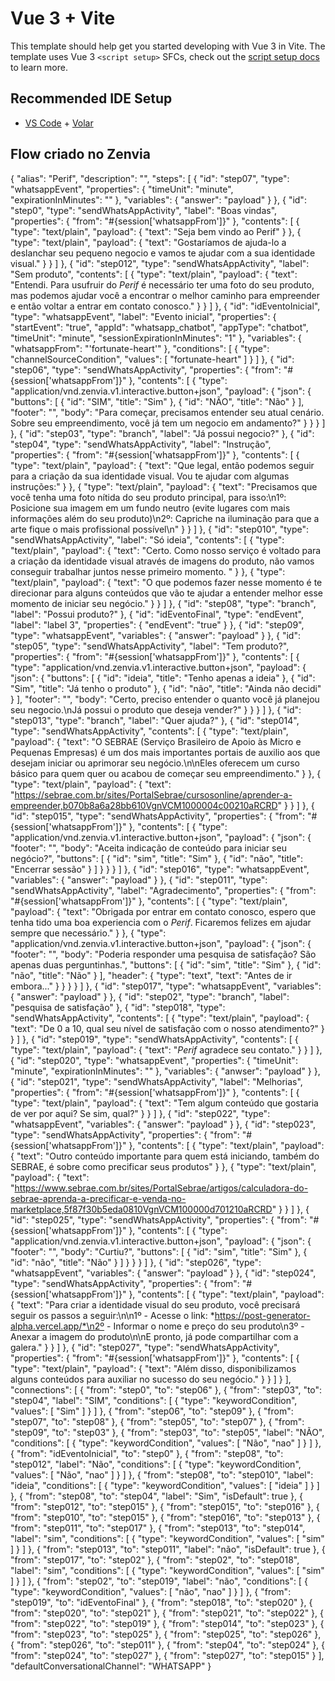 # Vue 3 + Vite

This template should help get you started developing with Vue 3 in Vite. The template uses Vue 3 `<script setup>` SFCs, check out the [script setup docs](https://v3.vuejs.org/api/sfc-script-setup.html#sfc-script-setup) to learn more.

## Recommended IDE Setup

- [VS Code](https://code.visualstudio.com/) + [Volar](https://marketplace.visualstudio.com/items?itemName=Vue.volar)

## Flow criado no Zenvia

{
  "alias": "Perif",
  "description": "",
  "steps": [
    {
      "id": "step07",
      "type": "whatsappEvent",
      "properties": {
        "timeUnit": "minute",
        "expirationInMinutes": ""
      },
      "variables": {
        "answer": "payload"
      }
    },
    {
      "id": "step0",
      "type": "sendWhatsAppActivity",
      "label": "Boas vindas",
      "properties": {
        "from": "#{session['whatsappFrom']}"
      },
      "contents": [
        {
          "type": "text/plain",
          "payload": {
            "text": "Seja bem vindo ao Perif"
          }
        },
        {
          "type": "text/plain",
          "payload": {
            "text": "Gostaríamos de ajuda-lo a deslanchar seu pequeno negocio e vamos te ajudar com a sua identidade visual."
          }
        }
      ]
    },
    {
      "id": "step012",
      "type": "sendWhatsAppActivity",
      "label": "Sem produto",
      "contents": [
        {
          "type": "text/plain",
          "payload": {
            "text": "Entendi. Para usufruir do _*Perif*_ é necessário ter uma foto do seu produto, mas podemos ajudar você a encontrar o melhor caminho para empreender e então voltar a entrar em contato conosco."
          }
        }
      ]
    },
    {
      "id": "idEventoInicial",
      "type": "whatsappEvent",
      "label": "Evento inicial",
      "properties": {
        "startEvent": "true",
        "appId": "whatsapp_chatbot",
        "appType": "chatbot",
        "timeUnit": "minute",
        "sessionExpirationInMinutes": "1"
      },
      "variables": {
        "whatsappFrom": "'fortunate-heart'"
      },
      "conditions": [
        {
          "type": "channelSourceCondition",
          "values": [
            "fortunate-heart"
          ]
        }
      ]
    },
    {
      "id": "step06",
      "type": "sendWhatsAppActivity",
      "properties": {
        "from": "#{session['whatsappFrom']}"
      },
      "contents": [
        {
          "type": "application/vnd.zenvia.v1.interactive.button+json",
          "payload": {
            "json": {
              "buttons": [
                {
                  "id": "SIM",
                  "title": "Sim"
                },
                {
                  "id": "NÃO",
                  "title": "Não"
                }
              ],
              "footer": "",
              "body": "Para começar, precisamos entender seu atual cenário. Sobre seu empreendimento, você já tem um negocio em andamento?"
            }
          }
        }
      ]
    },
    {
      "id": "step03",
      "type": "branch",
      "label": "Já possui negocio?"
    },
    {
      "id": "step04",
      "type": "sendWhatsAppActivity",
      "label": "Instrução",
      "properties": {
        "from": "#{session['whatsappFrom']}"
      },
      "contents": [
        {
          "type": "text/plain",
          "payload": {
            "text": "Que legal, então podemos seguir para a criação da sua identidade visual. Vou te ajudar com algumas instruções:"
          }
        },
        {
          "type": "text/plain",
          "payload": {
            "text": "Precisamos que você tenha uma foto nítida do seu produto principal, para isso:\n1º: Posicione sua imagem em um fundo neutro (evite lugares com mais informações além do seu produto)\n2º: Capriche na iluminação para que a arte fique o mais profissional possível\n"
          }
        }
      ]
    },
    {
      "id": "step010",
      "type": "sendWhatsAppActivity",
      "label": "Só ideia",
      "contents": [
        {
          "type": "text/plain",
          "payload": {
            "text": "Certo. Como nosso serviço é voltado para a criação da identidade visual através de imagens do produto, não vamos conseguir trabalhar juntos nesse primeiro momento. "
          }
        },
        {
          "type": "text/plain",
          "payload": {
            "text": "O que podemos fazer nesse momento é te direcionar para alguns conteúdos que vão te ajudar a entender melhor esse momento de iniciar seu negócio."
          }
        }
      ]
    },
    {
      "id": "step08",
      "type": "branch",
      "label": "Possui produto?"
    },
    {
      "id": "idEventoFinal",
      "type": "endEvent",
      "label": "label 3",
      "properties": {
        "endEvent": "true"
      }
    },
    {
      "id": "step09",
      "type": "whatsappEvent",
      "variables": {
        "answer": "payload"
      }
    },
    {
      "id": "step05",
      "type": "sendWhatsAppActivity",
      "label": "Tem produto?",
      "properties": {
        "from": "#{session['whatsappFrom']}"
      },
      "contents": [
        {
          "type": "application/vnd.zenvia.v1.interactive.button+json",
          "payload": {
            "json": {
              "buttons": [
                {
                  "id": "ideia",
                  "title": "Tenho apenas a ideia"
                },
                {
                  "id": "Sim",
                  "title": "Já tenho o produto"
                },
                {
                  "id": "não",
                  "title": "Ainda não decidi"
                }
              ],
              "footer": "",
              "body": "Certo, preciso entender o quanto você já planejou seu negocio.\nJá possui o produto que deseja vender?"
            }
          }
        }
      ]
    },
    {
      "id": "step013",
      "type": "branch",
      "label": "Quer ajuda?"
    },
    {
      "id": "step014",
      "type": "sendWhatsAppActivity",
      "contents": [
        {
          "type": "text/plain",
          "payload": {
            "text": "O SEBRAE (Serviço Brasileiro de Apoio às Micro e Pequenas Empresas) é um dos mais importantes portais de auxilio aos que desejam iniciar ou aprimorar seu negócio.\n\nEles oferecem um curso básico para quem quer ou acabou de começar seu empreendimento."
          }
        },
        {
          "type": "text/plain",
          "payload": {
            "text": "https://sebrae.com.br/sites/PortalSebrae/cursosonline/aprender-a-empreender,b070b8a6a28bb610VgnVCM1000004c00210aRCRD"
          }
        }
      ]
    },
    {
      "id": "step015",
      "type": "sendWhatsAppActivity",
      "properties": {
        "from": "#{session['whatsappFrom']}"
      },
      "contents": [
        {
          "type": "application/vnd.zenvia.v1.interactive.button+json",
          "payload": {
            "json": {
              "footer": "",
              "body": "Aceita indicação de conteúdo para iniciar seu negócio?",
              "buttons": [
                {
                  "id": "sim",
                  "title": "Sim"
                },
                {
                  "id": "não",
                  "title": "Encerrar sessão"
                }
              ]
            }
          }
        }
      ]
    },
    {
      "id": "step016",
      "type": "whatsappEvent",
      "variables": {
        "answer": "payload"
      }
    },
    {
      "id": "step011",
      "type": "sendWhatsAppActivity",
      "label": "Agradecimento",
      "properties": {
        "from": "#{session['whatsappFrom']}"
      },
      "contents": [
        {
          "type": "text/plain",
          "payload": {
            "text": "Obrigada por entrar em contato conosco, espero que tenha tido uma boa experiencia com o _*Perif*_. Ficaremos felizes em ajudar sempre que necessário."
          }
        },
        {
          "type": "application/vnd.zenvia.v1.interactive.button+json",
          "payload": {
            "json": {
              "footer": "",
              "body": "Poderia responder uma pesquisa de satisfação? São apenas duas perguntinhas.",
              "buttons": [
                {
                  "id": "sim",
                  "title": "Sim"
                },
                {
                  "id": "não",
                  "title": "Não"
                }
              ],
              "header": {
                "type": "text",
                "text": "Antes de ir embora..."
              }
            }
          }
        }
      ]
    },
    {
      "id": "step017",
      "type": "whatsappEvent",
      "variables": {
        "answer": "payload"
      }
    },
    {
      "id": "step02",
      "type": "branch",
      "label": "pesquisa de satisfação"
    },
    {
      "id": "step018",
      "type": "sendWhatsAppActivity",
      "contents": [
        {
          "type": "text/plain",
          "payload": {
            "text": "De 0 a 10, qual seu nível de satisfação com o nosso atendimento?"
          }
        }
      ]
    },
    {
      "id": "step019",
      "type": "sendWhatsAppActivity",
      "contents": [
        {
          "type": "text/plain",
          "payload": {
            "text": "_*Perif*_ agradece seu contato."
          }
        }
      ]
    },
    {
      "id": "step020",
      "type": "whatsappEvent",
      "properties": {
        "timeUnit": "minute",
        "expirationInMinutes": ""
      },
      "variables": {
        "anwser": "payload"
      }
    },
    {
      "id": "step021",
      "type": "sendWhatsAppActivity",
      "label": "Melhorias",
      "properties": {
        "from": "#{session['whatsappFrom']}"
      },
      "contents": [
        {
          "type": "text/plain",
          "payload": {
            "text": "Tem algum conteúdo que gostaria de ver por aqui? Se sim, qual?"
          }
        }
      ]
    },
    {
      "id": "step022",
      "type": "whatsappEvent",
      "variables": {
        "answer": "payload"
      }
    },
    {
      "id": "step023",
      "type": "sendWhatsAppActivity",
      "properties": {
        "from": "#{session['whatsappFrom']}"
      },
      "contents": [
        {
          "type": "text/plain",
          "payload": {
            "text": "Outro conteúdo importante para quem está iniciando, também do SEBRAE, é sobre como precificar seus produtos"
          }
        },
        {
          "type": "text/plain",
          "payload": {
            "text": "https://www.sebrae.com.br/sites/PortalSebrae/artigos/calculadora-do-sebrae-aprenda-a-precificar-e-venda-no-marketplace,5f87f30b5eda0810VgnVCM100000d701210aRCRD"
          }
        }
      ]
    },
    {
      "id": "step025",
      "type": "sendWhatsAppActivity",
      "properties": {
        "from": "#{session['whatsappFrom']}"
      },
      "contents": [
        {
          "type": "application/vnd.zenvia.v1.interactive.button+json",
          "payload": {
            "json": {
              "footer": "",
              "body": "Curtiu?",
              "buttons": [
                {
                  "id": "sim",
                  "title": "Sim"
                },
                {
                  "id": "não",
                  "title": "Não"
                }
              ]
            }
          }
        }
      ]
    },
    {
      "id": "step026",
      "type": "whatsappEvent",
      "variables": {
        "answer": "payload"
      }
    },
    {
      "id": "step024",
      "type": "sendWhatsAppActivity",
      "properties": {
        "from": "#{session['whatsappFrom']}"
      },
      "contents": [
        {
          "type": "text/plain",
          "payload": {
            "text": "Para criar a identidade visual do seu produto, você precisará seguir os passos a seguir:\n\n1º - Acesse o link: *https://post-generator-alpha.vercel.app/*\n2º - Informar o nome e preço do seu produto\n3º - Anexar a imagem do produto\n\nE pronto, já pode compartilhar com a galera."
          }
        }
      ]
    },
    {
      "id": "step027",
      "type": "sendWhatsAppActivity",
      "properties": {
        "from": "#{session['whatsappFrom']}"
      },
      "contents": [
        {
          "type": "text/plain",
          "payload": {
            "text": "Além disso, disponibilizamos alguns conteúdos para auxiliar no sucesso do seu negócio."
          }
        }
      ]
    }
  ],
  "connections": [
    {
      "from": "step0",
      "to": "step06"
    },
    {
      "from": "step03",
      "to": "step04",
      "label": "SIM",
      "conditions": [
        {
          "type": "keywordCondition",
          "values": [
            "Sim"
          ]
        }
      ]
    },
    {
      "from": "step06",
      "to": "step09"
    },
    {
      "from": "step07",
      "to": "step08"
    },
    {
      "from": "step05",
      "to": "step07"
    },
    {
      "from": "step09",
      "to": "step03"
    },
    {
      "from": "step03",
      "to": "step05",
      "label": "NÃO",
      "conditions": [
        {
          "type": "keywordCondition",
          "values": [
            "Não",
            "nao"
          ]
        }
      ]
    },
    {
      "from": "idEventoInicial",
      "to": "step0"
    },
    {
      "from": "step08",
      "to": "step012",
      "label": "Não",
      "conditions": [
        {
          "type": "keywordCondition",
          "values": [
            "Não",
            "nao"
          ]
        }
      ]
    },
    {
      "from": "step08",
      "to": "step010",
      "label": "ideia",
      "conditions": [
        {
          "type": "keywordCondition",
          "values": [
            "ideia"
          ]
        }
      ]
    },
    {
      "from": "step08",
      "to": "step04",
      "label": "Sim",
      "isDefault": true
    },
    {
      "from": "step012",
      "to": "step015"
    },
    {
      "from": "step015",
      "to": "step016"
    },
    {
      "from": "step010",
      "to": "step015"
    },
    {
      "from": "step016",
      "to": "step013"
    },
    {
      "from": "step011",
      "to": "step017"
    },
    {
      "from": "step013",
      "to": "step014",
      "label": "sim",
      "conditions": [
        {
          "type": "keywordCondition",
          "values": [
            "sim"
          ]
        }
      ]
    },
    {
      "from": "step013",
      "to": "step011",
      "label": "não",
      "isDefault": true
    },
    {
      "from": "step017",
      "to": "step02"
    },
    {
      "from": "step02",
      "to": "step018",
      "label": "sim",
      "conditions": [
        {
          "type": "keywordCondition",
          "values": [
            "sim"
          ]
        }
      ]
    },
    {
      "from": "step02",
      "to": "step019",
      "label": "não",
      "conditions": [
        {
          "type": "keywordCondition",
          "values": [
            "não",
            "nao"
          ]
        }
      ]
    },
    {
      "from": "step019",
      "to": "idEventoFinal"
    },
    {
      "from": "step018",
      "to": "step020"
    },
    {
      "from": "step020",
      "to": "step021"
    },
    {
      "from": "step021",
      "to": "step022"
    },
    {
      "from": "step022",
      "to": "step019"
    },
    {
      "from": "step014",
      "to": "step023"
    },
    {
      "from": "step023",
      "to": "step025"
    },
    {
      "from": "step025",
      "to": "step026"
    },
    {
      "from": "step026",
      "to": "step011"
    },
    {
      "from": "step04",
      "to": "step024"
    },
    {
      "from": "step024",
      "to": "step027"
    },
    {
      "from": "step027",
      "to": "step015"
    }
  ],
  "defaultConversationalChannel": "WHATSAPP"
}
